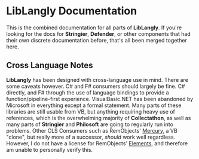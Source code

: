 # LibLangly Documentation

This is the combined documentation for all parts of **LibLangly**. If you're looking for the docs for **Stringier**, **Defender**, or other components that had their own discrete documentation before, that's all been merged together here.

## Cross Language Notes

**LibLangly** has been designed with cross-language use in mind. There are some caveats however. C# and F# consumers should largely be fine. C# directly, and F# through the use of language bindings to provide a function/pipeline-first experience. VisualBasic.NET has been abandoned by Microsoft in everything except a formal statement. Many parts of these libraries are still usable from VB, but anything requiring heavy use of references, which is the overwhelming majority of **Collectathon**, as well as many parts of **Stringier** and **Philosoft** are going to regularly run into problems. Other CLS Consumers such as RemObjects' [Mercury](https://www.elementscompiler.com/elements/mercury/), a VB "clone", but really more of a successor, _should_ work well regardless. However, I do not have a license for RemObjects' [Elements](https://www.elementscompiler.com/elements/default.aspx), and therefore am unable to personally verify this.
